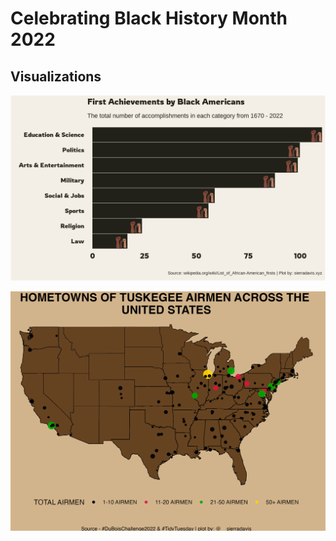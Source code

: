 # Celebrating Black History Month 2022

## Visualizations

![](first_aa_achievements.png)


![](tuskegee_airmen_final.png)
